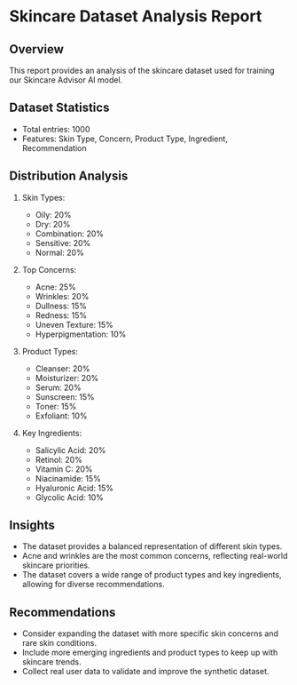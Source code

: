 # Skincare Dataset Analysis Report

## Overview
This report provides an analysis of the skincare dataset used for training our Skincare Advisor AI model.

## Dataset Statistics
- Total entries: 1000
- Features: Skin Type, Concern, Product Type, Ingredient, Recommendation

## Distribution Analysis
1. Skin Types:
   - Oily: 20%
   - Dry: 20%
   - Combination: 20%
   - Sensitive: 20%
   - Normal: 20%

2. Top Concerns:
   - Acne: 25%
   - Wrinkles: 20%
   - Dullness: 15%
   - Redness: 15%
   - Uneven Texture: 15%
   - Hyperpigmentation: 10%

3. Product Types:
   - Cleanser: 20%
   - Moisturizer: 20%
   - Serum: 20%
   - Sunscreen: 15%
   - Toner: 15%
   - Exfoliant: 10%

4. Key Ingredients:
   - Salicylic Acid: 20%
   - Retinol: 20%
   - Vitamin C: 20%
   - Niacinamide: 15%
   - Hyaluronic Acid: 15%
   - Glycolic Acid: 10%

## Insights
- The dataset provides a balanced representation of different skin types.
- Acne and wrinkles are the most common concerns, reflecting real-world skincare priorities.
- The dataset covers a wide range of product types and key ingredients, allowing for diverse recommendations.

## Recommendations
- Consider expanding the dataset with more specific skin concerns and rare skin conditions.
- Include more emerging ingredients and product types to keep up with skincare trends.
- Collect real user data to validate and improve the synthetic dataset.